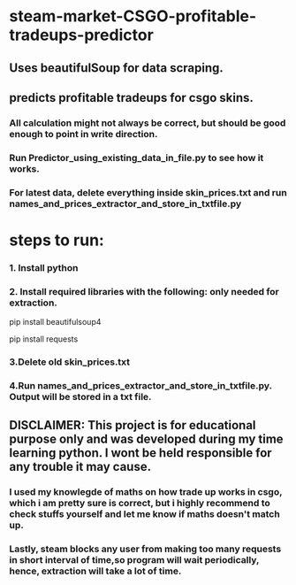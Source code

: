 # steam-market-CSGO-profitable-tradeups-predictor

## Uses beautifulSoup for data scraping.
## predicts profitable tradeups for csgo skins. 

### All calculation might not always be correct, but should be good enough to point in write direction. 
### Run Predictor_using_existing_data_in_file.py to see how it works. 
### For latest data, delete everything inside skin_prices.txt and run names_and_prices_extractor_and_store_in_txtfile.py

# steps to run:
### 1. Install python 

### 2. Install required libraries with the following: only needed for extraction.
pip install beautifulsoup4 

pip install requests 

### 3.Delete old skin_prices.txt 

### 4.Run names_and_prices_extractor_and_store_in_txtfile.py. Output will be stored in a txt file.

## DISCLAIMER: This project is for educational purpose only and was developed during my time learning python. I wont be held responsible for any trouble it may cause.
### I used my knowlegde of maths on how trade up works in csgo, which i am pretty sure is correct, but i highly recommend to check stuffs yourself and let me know if maths doesn't match up. 
### Lastly, steam blocks any user from making too many requests in short interval of time,so program will wait periodically, hence, extraction will take a lot of time. 



